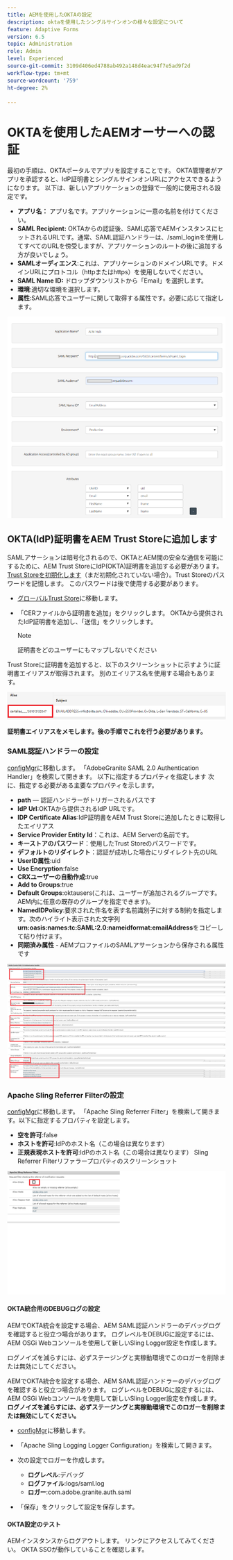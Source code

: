 ```yaml
---
title: AEMを使用したOKTAの設定
description: oktaを使用したシングルサインオンの様々な設定について
feature: Adaptive Forms
version: 6.5
topic: Administration
role: Admin
level: Experienced
source-git-commit: 3109d406ed4788ab492a148d4eac94f7e5ad9f2d
workflow-type: tm+mt
source-wordcount: '759'
ht-degree: 2%

---
```



# OKTAを使用したAEMオーサーへの認証

最初の手順は、OKTAポータルでアプリを設定することです。 OKTA管理者がアプリを承認すると、IdP証明書とシングルサインオンURLにアクセスできるようになります。 以下は、新しいアプリケーションの登録で一般的に使用される設定です。

* **アプリ名：** アプリ名です。アプリケーションに一意の名前を付けてください。
* **SAML Recipient:** OKTAからの認証後、SAML応答でAEMインスタンスにヒットされるURLです。通常、SAML認証ハンドラーは、/saml_loginを使用してすべてのURLを傍受しますが、アプリケーションのルートの後に追加する方が良いでしょう。
* **SAMLオーディエンス**:これは、アプリケーションのドメインURLです。ドメインURLにプロトコル（httpまたはhttps）を使用しないでください。
* **SAML Name ID:** ドロップダウンリストから「Email」を選択します。
* **環境**:適切な環境を選択します。
* **属性**:SAML応答でユーザーに関して取得する属性です。必要に応じて指定します。


![oktaアプリケーション](assets/okta-app-settings-blurred.PNG)


## OKTA(IdP)証明書をAEM Trust Storeに追加します

SAMLアサーションは暗号化されるので、OKTAとAEM間の安全な通信を可能にするために、AEM Trust StoreにIdP(OKTA)証明書を追加する必要があります。
[Trust Storeを初期化します](http://localhost:4502/libs/granite/security/content/truststore.html)（まだ初期化されていない場合）。Trust Storeのパスワードを記憶します。 このパスワードは後で使用する必要があります。

* [グローバルTrust Store](http://localhost:4502/libs/granite/security/content/truststore.html)に移動します。
* 「CERファイルから証明書を追加」をクリックします。 OKTAから提供されたIdP証明書を追加し、「送信」をクリックします。

   >[!NOTE]
   >
   >証明書をどのユーザーにもマップしないでください

Trust Storeに証明書を追加すると、以下のスクリーンショットに示すように証明書エイリアスが取得されます。 別のエイリアス名を使用する場合もあります。

![証明書エイリアス](assets/cert-alias.PNG)

**証明書エイリアスをメモします。後の手順でこれを行う必要があります。**

### SAML認証ハンドラーの設定

[configMgr](http://localhost:4502/system/console/configMgr)に移動します。
「AdobeGranite SAML 2.0 Authentication Handler」を検索して開きます。
以下に指定するプロパティを指定します
次に、指定する必要がある主要なプロパティを示します。

* **path**  — 認証ハンドラーがトリガーされるパスです
* **IdP Url**:OKTAから提供されるIdP URLです。
* **IDP Certificate Alias**:IdP証明書をAEM Trust Storeに追加したときに取得したエイリアス
* **Service Provider Entity Id**：これは、AEM Serverの名前です。
* **キーストアのパスワード**：使用したTrust Storeのパスワードです。
* **デフォルトのリダイレクト**：認証が成功した場合にリダイレクト先のURL
* **UserID属性**:uid
* **Use Encryption**:false
* **CRXユーザーの自動作成**:true
* **Add to Groups**:true
* **Default Groups**:oktausers(これは、ユーザーが追加されるグループです。AEM内に任意の既存のグループを指定できます)。
* **NamedIDPolicy**:要求された件名を表す名前識別子に対する制約を指定します。次のハイライト表示された文字列&#x200B;**urn:oasis:names:tc:SAML:2.0:nameidformat:emailAddress**&#x200B;をコピーして貼り付けます。
* **同期済み属性**  - AEMプロファイルのSAMLアサーションから保存される属性です

![saml-authentication-handler](assets/saml-authentication-settings-blurred.PNG)

### Apache Sling Referrer Filterの設定

[configMgr](http://localhost:4502/system/console/configMgr)に移動します。
「Apache Sling Referrer Filter」を検索して開きます。以下に指定するプロパティを設定します。

* **空を許可**:false
* **ホストを許可**:IdPのホスト名（この場合は異なります）
* **正規表現ホストを許可**:IdPのホスト名（この場合は異なります） Sling Referrer Filterリファラープロパティのスクリーンショット

![referrer-filter](assets/okta-referrer.png)

#### OKTA統合用のDEBUGログの設定

AEMでOKTA統合を設定する場合、AEM SAML認証ハンドラーのデバッグログを確認すると役立つ場合があります。 ログレベルをDEBUGに設定するには、AEM OSGi Webコンソールを使用して新しいSling Logger設定を作成します。

ログノイズを減らすには、必ずステージングと実稼動環境でこのロガーを削除または無効にしてください。

AEMでOKTA統合を設定する場合、AEM SAML認証ハンドラーのデバッグログを確認すると役立つ場合があります。 ログレベルをDEBUGに設定するには、AEM OSGi Webコンソールを使用して新しいSling Logger設定を作成します。
**ログノイズを減らすには、必ずステージングと実稼動環境でこのロガーを削除または無効にしてください。**
* [configMgr](http://localhost:4502/system/console/configMgr)に移動します。

* 「Apache Sling Logging Logger Configuration」を検索して開きます。
* 次の設定でロガーを作成します。
   * **ログレベル**:デバッグ
   * **ログファイル**:logs/saml.log
   * **ロガー**:com.adobe.granite.auth.saml
* 「保存」をクリックして設定を保存します。



#### OKTA設定のテスト

AEMインスタンスからログアウトします。 リンクにアクセスしてみてください。 OKTA SSOが動作していることを確認します。
